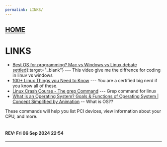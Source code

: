 ```yaml
---
permalink: LINKS/
---
```


## [HOME](../)

# LINKS

* [Best OS for programming? Mac vs Windows vs Linux debate settled](https://www.youtube.com/watch?v=AdygBbbEnco){:target="_blank"} ---
  This video give me the diffrence for coding in linuv vs windows
* [100+ Linux Things you Need to Know](https://www.youtube.com/watch?v=LKCVKw9CzFo&t) --- You are a certified big nerd if you know all of these. <br>
* [Linux Crash Course - The grep Command](https://www.youtube.com/watch?v=Tc_jntovCM0) --- Grep command for linux <br>
* [What is an Operating System? Goals & Functions of Operating System | Concept Simplified by Animation](https://www.youtube.com/watch?v=ACsLvXuaKxw) -- What is OS??
  
These commands will help you list PCI devices, view information about your CPU, and more.
<br>
<br>
#### REV: Fri 06 Sep 2024 22:54
<hr>
